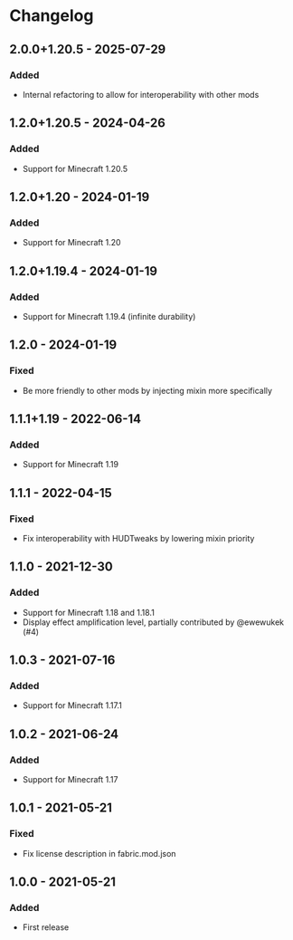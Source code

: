 # Changelog

## 2.0.0+1.20.5 - 2025-07-29

### Added

- Internal refactoring to allow for interoperability with other mods

## 1.2.0+1.20.5 - 2024-04-26

### Added

- Support for Minecraft 1.20.5

## 1.2.0+1.20 - 2024-01-19

### Added

- Support for Minecraft 1.20

## 1.2.0+1.19.4 - 2024-01-19

### Added

- Support for Minecraft 1.19.4 (infinite durability)

## 1.2.0 - 2024-01-19

### Fixed

-  Be more friendly to other mods by injecting mixin more specifically

## 1.1.1+1.19 - 2022-06-14

### Added

- Support for Minecraft 1.19

## 1.1.1 - 2022-04-15

### Fixed

-  Fix interoperability with HUDTweaks by lowering mixin priority

## 1.1.0 - 2021-12-30

### Added

- Support for Minecraft 1.18 and 1.18.1
- Display effect amplification level, partially contributed by @ewewukek (#4)

## 1.0.3 - 2021-07-16

### Added

- Support for Minecraft 1.17.1

## 1.0.2 - 2021-06-24

### Added

- Support for Minecraft 1.17

## 1.0.1 - 2021-05-21

### Fixed

-  Fix license description in fabric.mod.json

## 1.0.0 - 2021-05-21

### Added

- First release
